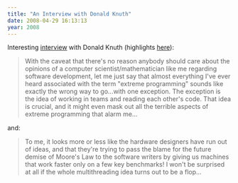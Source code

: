 ```yaml
---
title: "An Interview with Donald Knuth"
date: 2008-04-29 16:13:13
year: 2008
---
```

Interesting <a href="http://www.informit.com/articles/article.aspx?p=1193856">interview</a> with Donald Knuth (highlights <a href="http://www.artima.com/forums/flat.jsp?forum=276&amp;thread=229705">here</a>):
<blockquote>With the caveat that there's no reason anybody should care about the opinions of a computer scientist/mathematician like me regarding software development, let me just say that almost everything I've ever heard associated with the term "extreme programming" sounds like exactly the wrong way to go...with one exception. The exception is the idea of working in teams and reading each other's code. That idea is crucial, and it might even mask out all the terrible aspects of extreme programming that alarm me...</blockquote>
and:
<blockquote>To me, it looks more or less like the hardware designers have run out of ideas, and that they're trying to pass the blame for the future demise of Moore's Law to the software writers by giving us machines that work faster only on a few key benchmarks! I won't be surprised at all if the whole multithreading idea turns out to be a flop...</blockquote>
